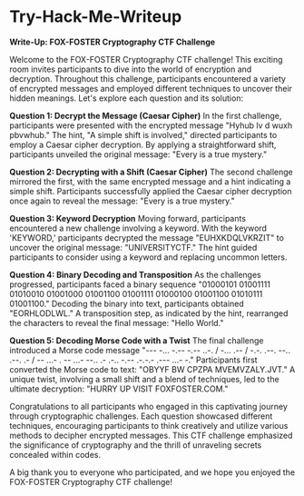 # Try-Hack-Me-Writeup

**Write-Up: FOX-FOSTER Cryptography CTF Challenge**

Welcome to the FOX-FOSTER Cryptography CTF challenge! This exciting room invites participants to dive into the world of encryption and decryption. Throughout this challenge, participants encountered a variety of encrypted messages and employed different techniques to uncover their hidden meanings. Let's explore each question and its solution:

**Question 1: Decrypt the Message (Caesar Cipher)**
In the first challenge, participants were presented with the encrypted message "Hyhub lv d wuxh pbvwhub." The hint, "A simple shift is involved," directed participants to employ a Caesar cipher decryption. By applying a straightforward shift, participants unveiled the original message: "Every is a true mystery."

**Question 2: Decrypting with a Shift (Caesar Cipher)**
The second challenge mirrored the first, with the same encrypted message and a hint indicating a simple shift. Participants successfully applied the Caesar cipher decryption once again to reveal the message: "Every is a true mystery."

**Question 3: Keyword Decryption**
Moving forward, participants encountered a new challenge involving a keyword. With the keyword 'KEYWORD,' participants decrypted the message "EUHXKDQLVKRZIT" to uncover the original message: "UNIVERSITYCTF." The hint guided participants to consider using a keyword and replacing uncommon letters.

**Question 4: Binary Decoding and Transposition**
As the challenges progressed, participants faced a binary sequence "01000101 01001111 01010010 01001000 01001100 01001111 01000100 01001100 01010111 01001100." Decoding the binary into text, participants obtained "EORHLODLWL." A transposition step, as indicated by the hint, rearranged the characters to reveal the final message: "Hello World."

**Question 5: Decoding Morse Code with a Twist**
The final challenge introduced a Morse code message "--- -... -.-- -.-- ..-. / -... .-- / -.-. .--. --.. .--. .- / -- ...- . -- ...- --.. .- .-.. -.-- .-.-.- .--- ...- -." Participants first converted the Morse code to text: "OBYYF BW CPZPA MVEMVZALY.JVT." A unique twist, involving a small shift and a blend of techniques, led to the ultimate decryption: "HURRY UP VISIT FOXFOSTER.COM."

Congratulations to all participants who engaged in this captivating journey through cryptographic challenges. Each question showcased different techniques, encouraging participants to think creatively and utilize various methods to decipher encrypted messages. This CTF challenge emphasized the significance of cryptography and the thrill of unraveling secrets concealed within codes.

A big thank you to everyone who participated, and we hope you enjoyed the FOX-FOSTER Cryptography CTF challenge!


